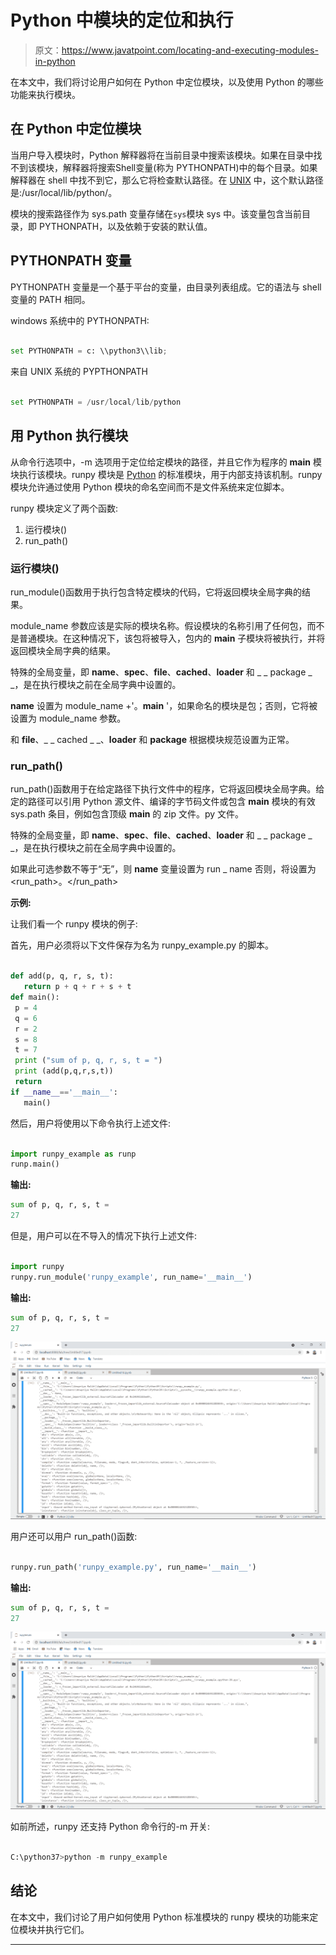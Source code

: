 # Python 中模块的定位和执行

> 原文：<https://www.javatpoint.com/locating-and-executing-modules-in-python>

在本文中，我们将讨论用户如何在 Python 中定位模块，以及使用 Python 的哪些功能来执行模块。

## 在 Python 中定位模块

当用户导入模块时，Python 解释器将在当前目录中搜索该模块。如果在目录中找不到该模块，解释器将搜索Shell变量(称为 PYTHONPATH)中的每个目录。如果解释器在 shell 中找不到它，那么它将检查默认路径。在 [UNIX](https://www.javatpoint.com/linux-tutorial) 中，这个默认路径是:/usr/local/lib/python/。

模块的搜索路径作为 sys.path 变量存储在`sys`模块 sys 中。该变量包含当前目录，即 PYTHONPATH，以及依赖于安装的默认值。

## PYTHONPATH 变量

PYTHONPATH 变量是一个基于平台的变量，由目录列表组成。它的语法与 shell 变量的 PATH 相同。

windows 系统中的 PYTHONPATH:

```py

set PYTHONPATH = c: \\python3\\lib;

```

来自 UNIX 系统的 PYPTHONPATH

```py

set PYTHONPATH = /usr/local/lib/python

```

## 用 Python 执行模块

从命令行选项中，-m 选项用于定位给定模块的路径，并且它作为程序的 __main__ 模块执行该模块。runpy 模块是 [Python](https://www.javatpoint.com/python-tutorial) 的标准模块，用于内部支持该机制。runpy 模块允许通过使用 Python 模块的命名空间而不是文件系统来定位脚本。

runpy 模块定义了两个函数:

1.  运行模块()
2.  run_path()

### 运行模块()

run_module()函数用于执行包含特定模块的代码，它将返回模块全局字典的结果。

module_name 参数应该是实际的模块名称。假设模块的名称引用了任何包，而不是普通模块。在这种情况下，该包将被导入，包内的 __main__ 子模块将被执行，并将返回模块全局字典的结果。

特殊的全局变量，即 __name__、__spec__、__file__、__cached__、__loader__ 和 _ _ package _ _，是在执行模块之前在全局字典中设置的。

__name__ 设置为 module_name +'。__main__ '，如果命名的模块是包；否则，它将被设置为 module_name 参数。

和 __file__、_ _ cached _ _、__loader__ 和 __package__ 根据模块规范设置为正常。

### run_path()

run_path()函数用于在给定路径下执行文件中的程序，它将返回模块全局字典。给定的路径可以引用 Python 源文件、编译的字节码文件或包含 __main__ 模块的有效 sys.path 条目，例如包含顶级 __main__ 的 zip 文件。py 文件。

特殊的全局变量，即 __name__、__spec__、__file__、__cached__、__loader__ 和 _ _ package _ _，是在执行模块之前在全局字典中设置的。

如果此可选参数不等于“无”，则 __name__ 变量设置为 run _ name 否则，将设置为<run_path>。</run_path>

**示例:**

让我们看一个 runpy 模块的例子:

首先，用户必须将以下文件保存为名为 runpy_example.py 的脚本。

```py

def add(p, q, r, s, t):
   return p + q + r + s + t
def main():
 p = 4
 q = 6
 r = 2
 s = 8
 t = 7
 print ("sum of p, q, r, s, t = ")
 print (add(p,q,r,s,t))
 return
if __name__=='__main__':
   main()

```

然后，用户将使用以下命令执行上述文件:

```py

import runpy_example as runp
runp.main()

```

**输出:**

```py
sum of p, q, r, s, t = 
27

```

但是，用户可以在不导入的情况下执行上述文件:

```py

import runpy
runpy.run_module('runpy_example', run_name='__main__')

```

**输出:**

```py
sum of p, q, r, s, t = 
27

```

![Locating and Executing Modules in Python](img/53f73dbe23878b05dc4ee8c0cc78cfc5.png)

用户还可以用户 run_path()函数:

```py

runpy.run_path('runpy_example.py', run_name='__main__')

```

**输出:**

```py
sum of p, q, r, s, t = 
27

```

![Locating and Executing Modules in Python](img/183f4fa0fff45694cfc5c7d66641b9e0.png)

如前所述，runpy 还支持 Python 命令行的-m 开关:

```py

C:\python37>python -m runpy_example

```

## 结论

在本文中，我们讨论了用户如何使用 Python 标准模块的 runpy 模块的功能来定位模块并执行它们。

* * *